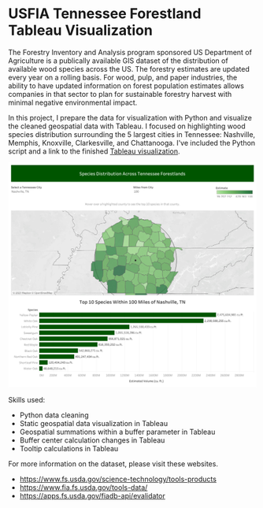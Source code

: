 # USFIA Tennessee Forestland Tableau Visualization

The Forestry Inventory and Analysis program sponsored US Department of Agriculture is a publically available GIS dataset of the distribution of available wood species across the US. The forestry estimates are updated every year on a rolling basis. For wood, pulp, and paper industries, the ability to have updated information on forest population estimates allows companies in that sector to plan for sustainable forestry harvest with minimal negative environmental impact. 

In this project, I prepare the data for visualization with Python and visualize the cleaned geospatial data with Tableau. I focused on highlighting wood species distribution surrounding the 5 largest cities in Tennessee: Nashville, Memphis, Knoxville, Clarkesville, and Chattanooga. I've included the Python script and a link to the finished [Tableau visualization](https://public.tableau.com/views/TennesseeSpeciesDistribution/TNForestryDashboard?:language=en-US&:display_count=n&:origin=viz_share_link).

![Finished Forestry Tableau Report](TN%20Forestry%20Dashboard.png "Wood Species Distribution Around Major Tennessee Cities")

Skills used:
- Python data cleaning
- Static geospatial data visualization in Tableau
- Geospatial summations within a buffer parameter in Tableau
- Buffer center calculation changes in Tableau
- Tooltip calculations in Tableau

For more information on the dataset, please visit these websites. 
- <https://www.fs.usda.gov/science-technology/tools-products>
- <https://www.fia.fs.usda.gov/tools-data/>
- <https://apps.fs.usda.gov/fiadb-api/evalidator>
